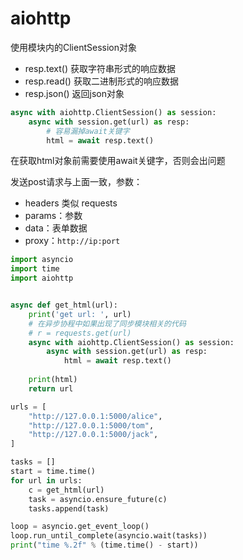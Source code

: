 # aiohttp

使用模块内的ClientSession对象

- resp.text() 获取字符串形式的响应数据
- resp.read() 获取二进制形式的响应数据
- resp.json() 返回json对象

```python
async with aiohttp.ClientSession() as session:
    async with session.get(url) as resp:
        # 容易漏掉await关键字
        html = await resp.text()
```

在获取html对象前需要使用await关键字，否则会出问题

发送post请求与上面一致，参数：

- headers 类似 requests
- params：参数
- data：表单数据
- proxy：`http://ip:port`

```python
import asyncio
import time
import aiohttp


async def get_html(url):
    print('get url: ', url)
    # 在异步协程中如果出现了同步模块相关的代码
    # r = requests.get(url)
    async with aiohttp.ClientSession() as session:
        async with session.get(url) as resp:
            html = await resp.text()
            
    print(html)
    return url

urls = [
    "http://127.0.0.1:5000/alice",
    "http://127.0.0.1:5000/tom",
    "http://127.0.0.1:5000/jack",
]

tasks = []
start = time.time()
for url in urls:
    c = get_html(url)
    task = asyncio.ensure_future(c)
    tasks.append(task)

loop = asyncio.get_event_loop()
loop.run_until_complete(asyncio.wait(tasks))
print("time %.2f" % (time.time() - start))
```

